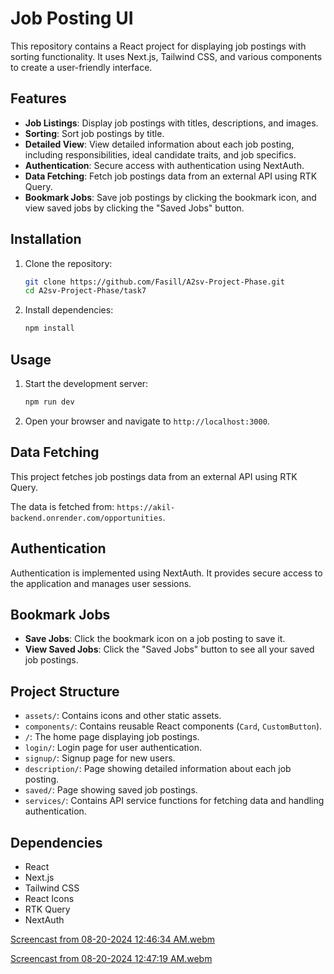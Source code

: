 # Job Posting UI

This repository contains a React project for displaying job postings with sorting functionality. It uses Next.js, Tailwind CSS, and various components to create a user-friendly interface.

## Features

- **Job Listings**: Display job postings with titles, descriptions, and images.
- **Sorting**: Sort job postings by title.
- **Detailed View**: View detailed information about each job posting, including responsibilities, ideal candidate traits, and job specifics.
- **Authentication**: Secure access with authentication using NextAuth.
- **Data Fetching**: Fetch job postings data from an external API using RTK Query.
- **Bookmark Jobs**: Save job postings by clicking the bookmark icon, and view saved jobs by clicking the "Saved Jobs" button.

## Installation

1. Clone the repository:
   ```bash
   git clone https://github.com/Fasill/A2sv-Project-Phase.git
   cd A2sv-Project-Phase/task7
   ```

2. Install dependencies:
   ```bash
   npm install
   ```

## Usage

1. Start the development server:
   ```bash
   npm run dev
   ```

2. Open your browser and navigate to `http://localhost:3000`.

## Data Fetching

This project fetches job postings data from an external API using RTK Query.

The data is fetched from: `https://akil-backend.onrender.com/opportunities`.

## Authentication

Authentication is implemented using NextAuth. It provides secure access to the application and manages user sessions.

## Bookmark Jobs

- **Save Jobs**: Click the bookmark icon on a job posting to save it.
- **View Saved Jobs**: Click the "Saved Jobs" button to see all your saved job postings.

## Project Structure

- `assets/`: Contains icons and other static assets.
- `components/`: Contains reusable React components (`Card`, `CustomButton`).
- `/`: The home page displaying job postings.
- `login/`: Login page for user authentication.
- `signup/`: Signup page for new users.
- `description/`: Page showing detailed information about each job posting.
- `saved/`: Page showing saved job postings.
- `services/`: Contains API service functions for fetching data and handling authentication.

## Dependencies

- React
- Next.js
- Tailwind CSS
- React Icons
- RTK Query
- NextAuth

[Screencast from 08-20-2024 12:46:34 AM.webm](https://github.com/user-attachments/assets/cb62b2fa-af09-40d7-9aaf-0e27ca366c58)

[Screencast from 08-20-2024 12:47:19 AM.webm](https://github.com/user-attachments/assets/87e32d10-f892-48da-89e1-e3fb66f1d916)
